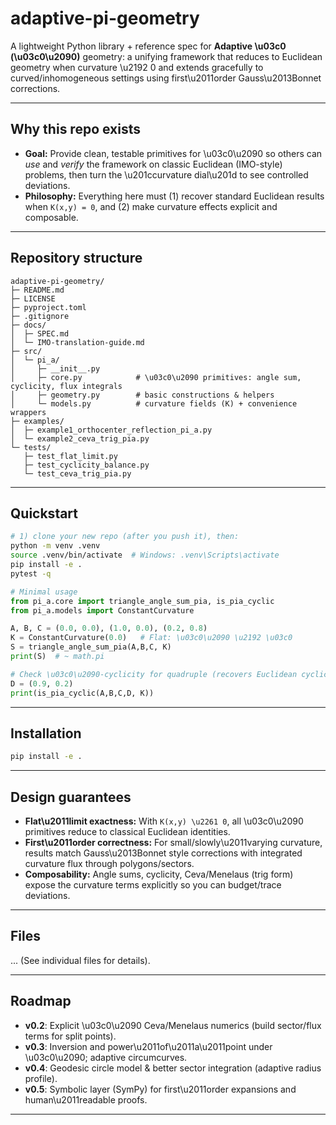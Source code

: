 # adaptive-pi-geometry

A lightweight Python library + reference spec for **Adaptive \u03c0 (\u03c0\u2090)** geometry: a unifying framework that reduces to Euclidean geometry when curvature \u2192 0 and extends gracefully to curved/inhomogeneous settings using first\u2011order Gauss\u2013Bonnet corrections.

---

## Why this repo exists

* **Goal:** Provide clean, testable primitives for \u03c0\u2090 so others can *use* and *verify* the framework on classic Euclidean (IMO-style) problems, then turn the \u201ccurvature dial\u201d to see controlled deviations.
* **Philosophy:** Everything here must (1) recover standard Euclidean results when `K(x,y) = 0`, and (2) make curvature effects explicit and composable.

---

## Repository structure

```
adaptive-pi-geometry/
├─ README.md
├─ LICENSE
├─ pyproject.toml
├─ .gitignore
├─ docs/
│  ├─ SPEC.md
│  └─ IMO-translation-guide.md
├─ src/
│  └─ pi_a/
│     ├─ __init__.py
│     ├─ core.py            # \u03c0\u2090 primitives: angle sum, cyclicity, flux integrals
│     ├─ geometry.py        # basic constructions & helpers
│     └─ models.py          # curvature fields (K) + convenience wrappers
├─ examples/
│  ├─ example1_orthocenter_reflection_pi_a.py
│  └─ example2_ceva_trig_pia.py
└─ tests/
   ├─ test_flat_limit.py
   ├─ test_cyclicity_balance.py
   └─ test_ceva_trig_pia.py
```

---

## Quickstart

```bash
# 1) clone your new repo (after you push it), then:
python -m venv .venv
source .venv/bin/activate  # Windows: .venv\Scripts\activate
pip install -e .
pytest -q
```

```python
# Minimal usage
from pi_a.core import triangle_angle_sum_pia, is_pia_cyclic
from pi_a.models import ConstantCurvature

A, B, C = (0.0, 0.0), (1.0, 0.0), (0.2, 0.8)
K = ConstantCurvature(0.0)   # Flat: \u03c0\u2090 \u2192 \u03c0
S = triangle_angle_sum_pia(A,B,C, K)
print(S)  # ~ math.pi

# Check \u03c0\u2090-cyclicity for quadruple (recovers Euclidean cyclic test when K=0)
D = (0.9, 0.2)
print(is_pia_cyclic(A,B,C,D, K))
```

---

## Installation

```bash
pip install -e .
```

---

## Design guarantees

* **Flat\u2011limit exactness:** With `K(x,y) \u2261 0`, all \u03c0\u2090 primitives reduce to classical Euclidean identities.
* **First\u2011order correctness:** For small/slowly\u2011varying curvature, results match Gauss\u2013Bonnet style corrections with integrated curvature flux through polygons/sectors.
* **Composability:** Angle sums, cyclicity, Ceva/Menelaus (trig form) expose the curvature terms explicitly so you can budget/trace deviations.

---

## Files

... (See individual files for details).

---

## Roadmap

* **v0.2**: Explicit \u03c0\u2090 Ceva/Menelaus numerics (build sector/flux terms for split points).
* **v0.3**: Inversion and power\u2011of\u2011a\u2011point under \u03c0\u2090; adaptive circumcurves.
* **v0.4**: Geodesic circle model & better sector integration (adaptive radius profile).
* **v0.5**: Symbolic layer (SymPy) for first\u2011order expansions and human\u2011readable proofs.

---


